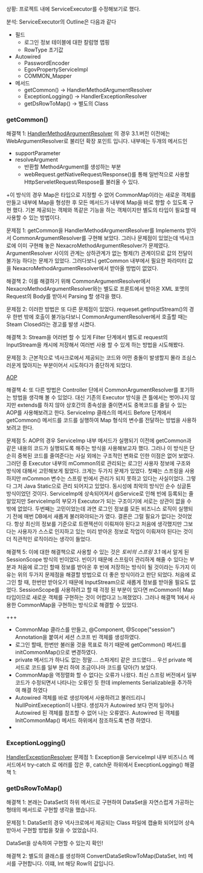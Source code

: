 상황:
프로젝트 내에 ServiceExecutor를 수정해보기로 했다.

분석:
ServiceExecutor의 Outline은 다음과 같다
- 필드
	- 로그인 정보 테이블에 대한 칼럼명 맵핑
	- RowType 초기값
- Autowired
	- PasswordEncoder
	- EgovPropertyServiceImpl
	- COMMON_Mapper
- 메서드
	- getCommon()  -> HandlerMethodArgumentResolver
	- ExceptionLogging() -> HandlerExceptionResolver
	- getDsRowToMap() -> 별도의 Class


### getCommon()
해결책 1:
<u>HandlerMethodArgumentResolver</u>
의 경우 3.1.버전 이전에는 WebArgumentResolver로 불리던 확장 포인트 입니다.
내부에는 두개의 메서드인
- supportParameter
- resolveArgument
	- 반환할 MethodArgument를 생성하는 부분
	- webRequest.getNativeRequest/Response()를 통해 일반적으로 사용할 HttpServeletRequest/Respose를 불러올 수 있다.

+이 방식의 경우 Map은 타입으로 지정할 수 없어 CommonMap이라는 새로운 객체를 만들고 내부에 Map을 형성한 후 모든 메서드가 내부에 Map을 바로 향할 수 있도록 구현 했다. 기본 제공되는 객체와 똑같은 기능을 하는 객체이지만 별도의 타입이 필요할 때 사용할 수 있는 방법이다.

문제점 1:
getCommon을 HandlerMethodArgumentResolver를 Implements 받아서 CommonArgumentResolver를 구현해 보았다. 그러나 문제점이 있었는데 넥사크로에 이미 구현해 놓은 NexacroMethodArgumentResolver가 문제였다. ArgumentResolver 사이의 관계는 상하관계가 없는 형제(?) 관계이므로 값의 전달이 불가능 하다는 문제가 있었다. 그러다보니 getCommon 내부에서 필요한 파라미터 값을 NexacroMethodArgumentResolver에서 받아올 방법이 없었다.

해결책 2:
이를 해결하기 위해 CommonArgumentResolver에서 NexacroMethodArgumentResolver와는 별도로 프론트에서 받아온 XML 포맷의 Request의 Body를 받아서 Parsing 할 생각을 했다.

문제점 2: 
이러한 방법은 또 다른 문제점이 있었다. requeset.getInputStream()의 경우 한번 밖에 호출이 불가능다보니 CommonArgumentResolver에서 호출할 때는 Steam Closed라는 경고를 발생 시켰다.

해결책 3:
Stream을 어러번 할 수 있게 Filter 단계에서 별도로 request의 InputStream을 캐시에 저장해서 여러번 사용 할 수 있게 하는 방법을 시도해봤다.

문제점 3:
근본적으로 넥사크로에서 제공되는 코드와 어떤 충돌이 발생할지 몰라 조심스러운게 많아지는 부분이어서 시도하다가 중단하게 되었다.

<u>AOP</u>

해결책 4:
또 다른 방법은 Controller 단에서 CommonArgumentResolver를 포기하는 방법을 생각해 볼 수 있었다. 대신 기존의 Executor 방식을 큰 틀에서는 벗어나지 않지만 extends를 하지 않아 상호간의 종속성을 줄이면서도 중복코드를 줄일 수 있는 AOP를 사용해보려고 한다. ServiceImp 클래스의 메서드 Before 단계에서 getCommon() 메서드를 코드를 실행하여 Map 형식의 변수를 전달하는 방법을 사용하보려고 한다.

문제점 5:
AOP의 경우 ServiceImp 내부 메서드가 실행되기 이전에 getCommon과 같은 내용의 코드가 실행되도록 해주는 방식을 사용해보고자 했다. 그러나 이 방식은 단순히 중복된 코드를 줄여준다는 사실 외에는 구조적인 변화로 인한 이점은 없어 보였다. 
그러던 중 Executor 내부의 mCommon의로 관리되는 로그인 사용자 정보에 구조와 방식에 대해서 고민해보게 됬었다. 크게는 두가지 문제가 있었다. 
첫째는 스프링을 사용하지만 mCommon 변수는 스프링 빈에서 관리가 되지 못하고 있다는 사실이었다. 그렇다 그저 Java Static으로 관리 되어지고 있었다. 동시성에 최악의 방식인 순수 싱글톤 방식이었던 것이다. ServiceImp에 상속되어져서 @Service로 인해 빈에 등록되는 줄 알았지만 ServiceImp의 부모가 Executor가 되는 구조이기에 서로는 상관이 없을 수 밖에 없었다.
두번째는 고민이었는데 과연 로그인 정보를 모든 비즈니스 로직이 실행되기 전에 매번 DB에서 새롭게 불러와야되는가 였다. 결론은 그럴 필요가 없다는 것이었다. 항상 최신의 정보를 기준으로 트랜젝션이 이뤄져야 된다고 처음에 생각했지만 그보다는 사용자가 스스로 인지하고 있는 미리 받아온 정보로 작업이 이뤄져야 된다는 것이 더 직관적인 로직이라는 생각이 들었다.

해결책 5: 
이에 대한 해결책으로 사용할 수 있는 것은 *토비의 스프링 3.1* 에서 알게 된 SessionScope 방식의 빈이었다. 빈이기 때문에 스프링이 관리하게 해줄 수 있다는 부분과 처음에 로그인 할때 정보를 받아온 후 빈에 저장하는 방식이 될 것이라는 두가지 이유는 위의 두가지 문제점을 해결할 방법으로 더 좋은 방식이라고 판단 되었다. 처음에 로그인 할 때, 한번만 받아오기 때문에 InputStream으로 새롭게 정보를 받아올 필요도 없었다.
SessionScope를 사용하려고 할 때 걱정 된 부분이 있다면 mCommon이 Map타입이므로 새로운 객체를 구현하는 것이 어렵다고 느껴졌었다. 그러나 해결책 1에서 사용한 CommonMap을 구현하는 방식으로 해결할  수 있었다.

+++
- CommonMap 클라스를 만들고, @Component, @Scope("session") Annotation을 붙여서 세션 스코프 빈 객체를 생성하였다.
-  로그인 할때, 한번만 불러올 것을 목표로 하기 때문에 getCommon() 메서드를 initCommonMap()으로 변경하였다. 
- private 메서드가 하나도 없는 정말.... 스파게티 같은 코드였다... 우선 private 메서드로 코드를 일부 분리 하여 조금이나마 코드를 닦아(?) 보았다.
- CommonMap을 역정렬화 할 수 없다는 오류가 나왔다. 
   최신 스프링 버전에서 일부 코드가 수정되면서 나타나는 오류인 듯 한데 implements Serializable을 추가하여 해결 하였다
- Autowired 객체를 바로 생성자에서 사용하려고 불러드리니 NullPointExeception이 나왔다. 
  생성자가 Autowired 보다 먼저 일어나 Autowired 된 객체를 참조할 수 없어 나는 오류였다. Autowired 된 객체를 InitCommonMap() 메서드 하위에서 참조하도록 변경 하였다.
- 

### ExceptionLogging()
<u>HandlerExceptionResolver</u>
문제점 1:
Exception을 ServiceImpl 내부 비즈니스 메서드에서 try-catch 로 에러를 잡은 후, catch문 하위에서 ExecptionLogging() 
해결책 1:


### getDsRowToMap()

해결책 1: 
본래는 DataSet의 하위 메서드로 구현하여 DataSet을 자연스럽게 가공하는 형태의 메서드로 구현할 생각을 했습니다.

문제점 1:
DataSet의 경우 넥사크로에서 제공되는 Class 파일에 캡슐화 되어있어 상속받아서 구현할 방법을 찾을 수 었었습니다.

DataSet을 상속하여 구현할 수 있는지 확인!

해결책 2:
별도의 클래스를 생성하여 ConvertDataSetRowToMap(DataSet, Int)  메서를 구현합니다. 이떄,
Int 해당 Row의 값입니다.
